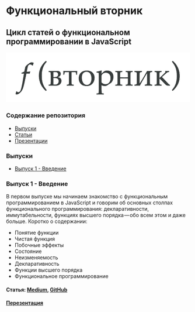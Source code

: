 # Функциональный вторник
## Цикл статей о функциональном программировании в JavaScript

![](https://github.com/devSchacht/functional_tuesday/blob/master/articles/img/logo2.png)

### Содержание репозитория

* [Выпуски](https://github.com/devSchacht/functional_tuesday#Выпуски)
* [Статьи](https://github.com/devSchacht/functional_tuesday/tree/master/articles)
* [Презентации](https://github.com/devSchacht/functional_tuesday/tree/master/presentations)

### Выпуски

* [Выпуск 1 - Введение](https://github.com/devSchacht/functional_tuesday#Выпуск-1---Введение)

### Выпуск 1 - Введение

В первом выпуске мы начинаем знакомство с функциональным программированием в JavaScript и говорим об основных столпах функционального программирования: декларативности, иммутабельности, функциях высшего порядка — обо всем этом и даже больше. Коротко о содержании:

* Понятие функции
* Чистая функция
* Побочные эффекты
* Состояние
* Неизменяемость
* Декларативность
* Функции высшего порядка
* Функциональное программирование

#### Статья: [Medium](https://medium.com/devschacht/ftuesday-introduction-c2ed010bb75d), [GitHub](https://github.com/devSchacht/functional_tuesday/blob/master/articles/chapter1.md)
#### [Перезентация](https://devschacht.github.io/functional_tuesday/presentations/chapters/chapter_1.html#/)